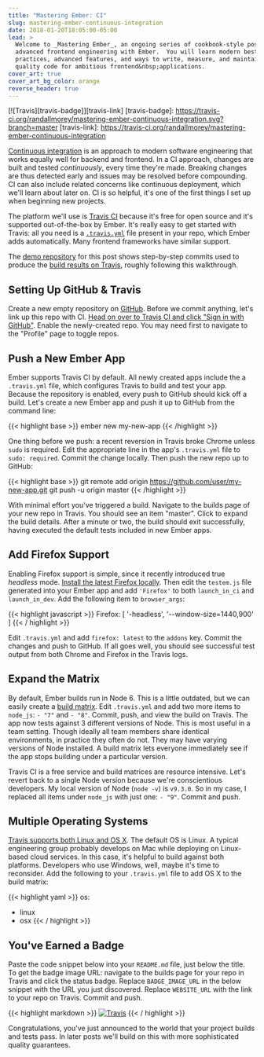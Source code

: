```yaml
---
title: "Mastering Ember: CI"
slug: mastering-ember-continuous-integration
date: 2018-01-20T18:05:00-05:00
lead: >
  Welcome to _Mastering Ember_, an ongoing series of cookbook-style posts for
  advanced frontend engineering with Ember.  You will learn modern best
  practices, advanced features, and ways to write, measure, and maintain high
  quality code for ambitious frontend&nbsp;applications.
cover_art: true
cover_art_bg_color: orange
reverse_header: true
---
```


[![Travis][travis-badge]][travis-link]
[travis-badge]: https://travis-ci.org/randallmorey/mastering-ember-continuous-integration.svg?branch=master
[travis-link]: https://travis-ci.org/randallmorey/mastering-ember-continuous-integration

[Continuous integration][ci] is an approach to modern software engineering that
works equally well for backend and frontend.  In a CI approach,
changes are built and tested _continuously_, every time they're made.  Breaking
changes are thus detected early and issues may be resolved before compounding.
CI can also include related concerns like continuous deployment, which we'll
learn about later on.  CI is so helpful, it's one of the first things I set up
when beginning new projects.

The platform we'll use is [Travis CI][travis] because it's free for open source
and it's supported out-of-the-box by Ember.  It's really easy to get started
with Travis:  all you need is a [`.travis.yml`][custom-builds] file present in
your repo, which Ember adds automatically.  Many frontend frameworks have
similar support.

The [demo repository][github-repo] for this post shows step-by-step commits used
to produce the [build results on Travis][travis-builds], roughly following
this walkthrough.

[github-repo]: https://github.com/randallmorey/mastering-ember-continuous-integration
[travis-builds]: https://travis-ci.org/randallmorey/mastering-ember-continuous-integration


## Setting Up GitHub & Travis

Create a new empty repository on [GitHub][github].  Before we commit
anything, let's link up this repo with CI.  [Head on over to Travis CI and click
"Sign in with GitHub"][travis].  Enable the newly-created repo. You may need
first to navigate to the "Profile" page to toggle repos.


## Push a New Ember App

Ember supports Travis CI by default.  All newly created apps include the a
`.travis.yml` file, which configures Travis to build and test your app.  Because
the repository is enabled, every push to GitHub should kick off a build.  Let's
create a new Ember app and push it up to GitHub from the command line:

{{< highlight base >}}
ember new my-new-app
{{< /highlight >}}

One thing before we push:  a recent reversion in Travis broke Chrome unless
`sudo` is required.  Edit the appropriate line in the app's `.travis.yml`
file to `sudo: required`.  Commit the change locally.  Then push the new repo up
to GitHub:

{{< highlight base >}}
git remote add origin https://github.com/user/my-new-app.git
git push -u origin master
{{< /highlight >}}

With minimal effort you've triggered a build.  Navigate
to the builds page of your new repo in Travis.  You should see an item "master".
Click to expand the build details.  After a minute or two, the build should exit
successfully, having executed the default tests included in new Ember apps.


## Add Firefox Support

Enabling Firefox support is simple, since it recently introduced true _headless_
mode.  [Install the latest Firefox locally][firefox].  Then edit
the `testem.js` file generated into your Ember app and add `'Firefox'` to both
`launch_in_ci` and `launch_in_dev`.  Add the following item to `browser_args`:

{{< highlight javascript >}}
Firefox: [
  '-headless',
  '--window-size=1440,900'
]
{{< / highlight >}}

Edit `.travis.yml` and add `firefox: latest` to the `addons` key.  Commit the
changes and push to GitHub.  If all goes well, you should see successful test
output from both Chrome and Firefox in the Travis logs.


## Expand the Matrix

By default, Ember builds run in Node 6.  This is a little outdated, but we can
easily create a [build matrix][custom-builds].  Edit `.travis.yml` and add two
more items to `node_js`:  `- "7"` and `- "8"`.  Commit, push, and view the build
on Travis.  The app now tests against 3 different versions of
Node.  This is most useful in a team setting.  Though ideally all team members
share identical environments, in practice they often do not.  They may have
varying versions of Node installed.  A build matrix lets everyone immediately
see if the app stops building under a particular version.

Travis CI is a free service and build matrices are resource intensive.  Let's
revert back to a single Node version because we're conscientious developers.  My
local version of Node (`node -v`) is `v9.3.0`.  So in my case, I replaced all
items under `node_js` with just one: `- "9"`.  Commit and push.


## Multiple Operating Systems

[Travis supports both Linux and OS X][multi-os].  The default OS is Linux.  A
typical engineering group probably develops on Mac while deploying on
Linux-based cloud services.  In this case, it's helpful to build against both
platforms.  Developers who use Windows, well, maybe it's time to reconsider.
Add the following to your `.travis.yml` file to add OS X to the build matrix:

{{< highlight yaml >}}
os:
  - linux
  - osx
{{< / highlight >}}


## You've Earned a Badge

Paste the code snippet below into your `README.md` file, just below the title.  
To get the badge image URL:  navigate to the builds page for your repo in Travis
and click the status badge. Replace `BADGE_IMAGE_URL` in the below snippet with
the URL you just discovered.  Replace `WEBSITE_URL` with the link to your repo
on Travis.  Commit and push.

{{< highlight markdown >}}
[![Travis](BADGE_IMAGE_URL)](WEBSITE_URL)
{{< / highlight >}}

Congratulations, you've just announced to the world that your
project builds and tests pass.  In later posts we'll build on this with more
sophisticated quality&nbsp;guarantees.


[ci]: https://docs.travis-ci.com/user/for-beginners/
[ember-cli]: https://ember-cli.com/
[travis]: https://travis-ci.org/
[github]: https://github.com
[firefox]: https://www.mozilla.org/firefox/new/
[custom-builds]: https://docs.travis-ci.com/user/customizing-the-build/
[multi-os]: https://docs.travis-ci.com/user/multi-os/
